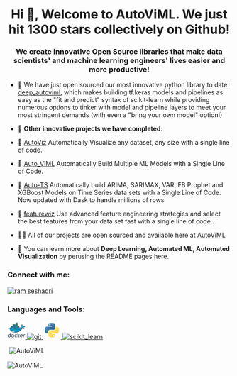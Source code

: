 <h1 align="center">Hi 👋, Welcome to AutoViML. We just hit 1300 stars collectively on Github!</h1>
<h3 align="center">We create innovative Open Source libraries that make data scientists' and machine learning engineers' lives easier and more  productive! </h3>

- 🔭 We have just open sourced our most innovative python library to date: [deep_autoviml](https://github.com/AutoViML/deep_autoviml), which makes building tf.keras models and pipelines as easy as the "fit and predict" syntax of scikit-learn while providing numerous options to tinker with model and pipeline layers to meet your most stringent demands (with even a "bring your own model" option!) 

- 🌱 <b>Other innovative projects we have completed</b>:

- 🤝 [AutoViz](https://github.com/AutoViML/AutoViz) Automatically Visualize any dataset, any size with a single line of code.
- 🤝 [Auto_ViML](https://github.com/AutoViML/Auto_ViML) Automatically Build Multiple ML Models with a Single Line of Code.
- 🤝 [Auto-TS](https://github.com/AutoViML/Auto_TS) Automatically build ARIMA, SARIMAX, VAR, FB Prophet and XGBoost Models on Time Series data sets with a Single Line of Code. Now updated with Dask to handle millions of rows
- 🤝 [featurewiz](https://github.com/AutoViML/featurewiz) Use advanced feature engineering strategies and select the best features from your data set fast with a single line of code..

- 👨‍💻 All of our projects are open sourced and available here at [AutoViML](https://github.com/AutoViML)

- 💬 You can learn more about **Deep Learning, Automated ML, Automated Visualization** by perusing the README pages here.

<h3 align="left">Connect with me:</h3>
<p align="left">
<a href="https://www.linkedin.com/in/ram-seshadri-nyc-nj/" target="blank"><img align="center" src="https://cdn.jsdelivr.net/npm/simple-icons@3.0.1/icons/linkedin.svg" alt="ram seshadri" height="30" width="40" /></a>
</p>

<h3 align="left">Languages and Tools:</h3>
<p align="left"> <a href="https://www.docker.com/" target="_blank"> <img src="https://raw.githubusercontent.com/devicons/devicon/master/icons/docker/docker-original-wordmark.svg" alt="docker" width="40" height="40"/> </a> <a href="https://git-scm.com/" target="_blank"> <img src="https://www.vectorlogo.zone/logos/git-scm/git-scm-icon.svg" alt="git" width="40" height="40"/> </a> <a href="https://www.python.org" target="_blank"> <img src="https://raw.githubusercontent.com/devicons/devicon/master/icons/python/python-original.svg" alt="python" width="40" height="40"/> </a> <a href="https://scikit-learn.org/" target="_blank"> <img src="https://upload.wikimedia.org/wikipedia/commons/0/05/Scikit_learn_logo_small.svg" alt="scikit_learn" width="40" height="40"/> </a> </p>

<p>&nbsp;<img align="center" src="https://github-readme-stats.vercel.app/api?username=AutoViML&show_icons=true&locale=en" alt="AutoViML" /></p>

<p><img align="center" src="https://github-readme-streak-stats.herokuapp.com/?user=AutoViML&" alt="AutoViML" /></p>
